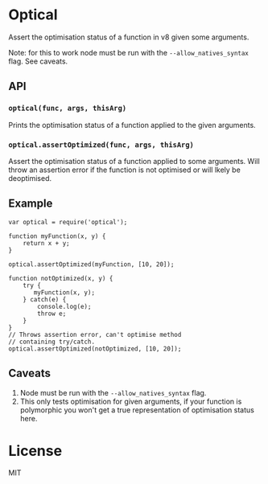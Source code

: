 # Optical

Assert the optimisation status of a function in v8 given some arguments.

Note: for this to work node must be run with the `--allow_natives_syntax`
flag. See caveats.

## API

### `optical(func, args, thisArg)`

Prints the optimisation status of a function applied to the given arguments.

### `optical.assertOptimized(func, args, thisArg)`

Assert the optimisation status of a function applied to some arguments.  Will
throw an assertion error if the function is not optimised or will lkely be
deoptimised.

## Example

```JS
var optical = require('optical');

function myFunction(x, y) {
	return x + y;
}

optical.assertOptimized(myFunction, [10, 20]);

function notOptimized(x, y) {
	try {
       myFunction(x, y);
	} catch(e) {
    	console.log(e);
		throw e;
	}
}
// Throws assertion error, can't optimise method
// containing try/catch.
optical.assertOptimized(notOptimized, [10, 20]);
```

## Caveats

1. Node must be run with the `--allow_natives_syntax` flag.
2. This only tests optimisation for given arguments, if your function is polymorphic you won't get a true representation of optimisation status here.

# License

MIT


